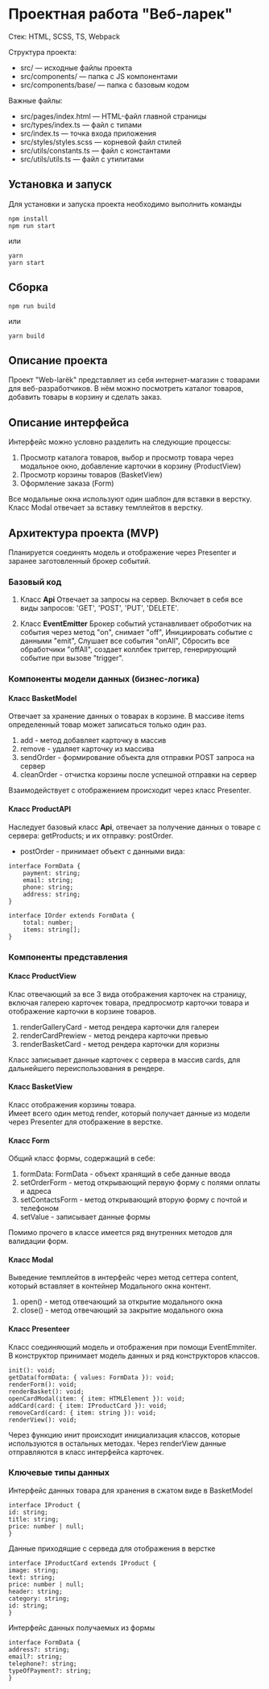 # Проектная работа "Веб-ларек"

Стек: HTML, SCSS, TS, Webpack

Структура проекта:

- src/ — исходные файлы проекта
- src/components/ — папка с JS компонентами
- src/components/base/ — папка с базовым кодом

Важные файлы:

- src/pages/index.html — HTML-файл главной страницы
- src/types/index.ts — файл с типами
- src/index.ts — точка входа приложения
- src/styles/styles.scss — корневой файл стилей
- src/utils/constants.ts — файл с константами
- src/utils/utils.ts — файл с утилитами

## Установка и запуск

Для установки и запуска проекта необходимо выполнить команды

```
npm install
npm run start
```

или

```
yarn
yarn start
```

## Сборка

```
npm run build
```

или

```
yarn build
```

## Описание проекта

Проект "Web-larёk" представляет из себя интернет-магазин с товарами для веб-разработчиков. В нём можно посмотреть каталог товаров, добавить товары в корзину и сделать заказ.

## Описание интерфейса

Интерфейс можно условно разделить на следующие процессы:

1. Просмотр каталога товаров, выбор и просмотр товара через модальное окно, добавление карточки в корзину (ProductView)
2. Просмотр корзины товаров (BasketView)
3. Оформление заказа (Form)

Все модальные окна используют один шаблон для вставки в верстку. Класс Modal отвечает за вставку темплейтов в верстку.

## Архитектура проекта (MVP)

Планируется соединять модель и отображение через Presenter и заранее заготовленный брокер событий.

### Базовый код

1. Класс **Api**
   Отвечает за запросы на сервер. Включает в себя все виды запросов: 'GET', 'POST', 'PUT', 'DELETE'.

2. Класс **EventEmitter**
   Брокер событий устанавливает оброботчик на события через метод "on", снимает "off", Инициировать событие с данными "emit", Слушает все события "onAll", Сбросить все обработчики "offAll", создает коллбек триггер, генерирующий событие при вызове "trigger".

### Компоненты модели данных (бизнес-логика)

#### Класс **BasketModel**

Отвечает за хранение данных о товарах в корзине. В массиве items определенный товар может записаться только один раз.

1. add - метод добавляет карточку в массив
2. remove - удаляет карточку из массива
3. sendOrder - формирование объекта для отправки POST запроса на сервер
4. cleanOrder - отчистка корзины после успешной отправки на сервер

Взаимодействует с отображением происходит через класс Presenter.

#### Класс **ProductAPI**

Наследует базовый класс **Api**, отвечает за получение данных о товаре с сервера: getProducts; и их отправку: postOrder.

- postOrder - принимает объект с данными вида:

```
interface FormData {
	payment: string;
	email: string;
	phone: string;
	address: string;
}

interface IOrder extends FormData {
	total: number;
	items: string[];
}
```

### Компоненты представления

#### Класс **ProductView**

Клас отвечающий за все 3 вида отображения карточек на страницу, включая галерею карточек товара, предпросмотр карточки товара и отображение карточки в корзине товаров.

1. renderGalleryCard - метод рендера карточки для галереи
2. renderCardPrewiew - метод рендера карточки превью
3. renderBasketCard - метод рендера карточки для коризны

Класс записывает данные карточек с сервера в массив cards, для дальнейшего переиспользования в рендере.

#### Класс **BasketView**

Класс отображения корзины товара.\
Имеет всего один метод render, который получает данные из модели через Presenter для отображение в верстке.

#### Класс **Form**

Общий класс формы, содержащий в себе:

1. formData: FormData - объект хранящий в себе данные ввода
2. setOrderForm - метод открывающий первую форму с полями оплаты и адреса
3. setContactsForm - метод открывающий вторую форму с почтой и телефоном
4. setValue - записывает данные формы

Помимо прочего в классе имеется ряд внутренних методов для валидации форм.

#### Класс **Modal**

Выведение темплейтов в интерфейс через метод сеттера content, который вставляет в контейнер Модального окна контент.

1. open() - метод отвечающий за открытие модального окна
2. close() - метод отвечающий за закрытие модального окна

#### Класс **Presenteer**

Класс соединяющий модель и отображения при помощи EventEmmiter. В конструктор принимает модель данных и ряд конструкторов классов.

```
init(): void;
getData(formData: { values: FormData }): void;
renderForm(): void;
renderBasket(): void;
openCardModal(item: { item: HTMLElement }): void;
addCard(card: { item: IProductCard }): void;
removeCard(card: { item: string }): void;
renderView(): void;
```

Через функцию инит происходит инициализация классов, которые используются в остальных методах. Через renderView данные отправляются в класс интерфейса карточек.

### Ключевые типы данных

Интерфейс данных товара для хранения в сжатом виде в BasketModel

```
interface IProduct {
id: string;
title: string;
price: number | null;
}
```

Данные приходящие с серведа для отображения в верстке

```
interface IProductCard extends IProduct {
image: string;
text: string;
price: number | null;
header: string;
category: string;
id: string;
}
```

Интерфейс данных получаемых из формы

```
interface FormData {
address?: string;
email?: string;
telephone?: string;
typeOfPayment?: string;
}
```
